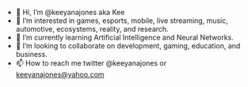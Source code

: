- 👋 Hi, I’m @keeyanajones aka Kee
- 👀 I’m interested in games, esports, mobile, live streaming, music, automotive, ecosystems, reality, and research.
- 🌱 I’m currently learning Artificial Intelligence and Neural Networks.
- 💞️ I’m looking to collaborate on development, gaming, education, and business.
- 📫 How to reach me twitter @keeyanajones or keeyanajones@yahoo.com

<!---
keeyanajones/keeyanajones is a ✨ special ✨ repository because its `README.md` (this file) appears on your GitHub profile.
You can click the Preview link to take a look at your changes.
--->

